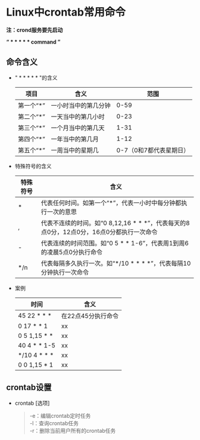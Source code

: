 # Linux中crontab常用命令

**注：crond服务要先启动**

**“ * * * * * command ”**

命令含义
-------

* \" * * * * * \"的含义

  项目|含义|范围
  -|-|-
  第一个“*”|一小时当中的第几分钟|0-59
  第二个“*”|一天当中的第几小时|0-23
  第三个“*”|一个月当中的第几天|1-31
  第四个“*”|一年当中的第几月|1-12
  第五个“*”|一周当中的星期几|0-7（0和7都代表星期日）

* 特殊符号的含义

  特殊符号|含义
  -|-
  \*|代表任何时间。如第一个“*”，代表一小时中每分钟都执行一次的意思
  \,|代表不连续的时间。如“0 8,12,16 * * *”，代表每天的8点0分，12点0分，16点0分都执行一次命令
  \-|代表连续的时间范围。如“0 5 * * 1-6”，代表周1到周6的凌晨5点0分执行命令
  \*/n|代表每隔多久执行一次。如“*/10 * * * *”，代表每隔10分钟执行一次命令

* 案例

  时间|含义
  -|-
  45 22 \* \* \*|在22点45分执行命令
  0 17 \* \* 1|xx
  0 5 1,15 \* \*|xx
  40 4 \* \* 1-5|xx
  */10 4 \* \* \*|xx
  0 0 1,15 \* 1|xx

crontab设置
-----------

* crontab [选项]
  > -e：编辑crontab定时任务 <br/>
    -l：查询crontab任务 <br/>
    -r：删除当前用户所有的crontab任务 <br/>
